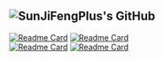 ![SunJiFengPlus's GitHub](https://github-readme-stats.vercel.app/api?username=SunJiFengPlus&show_icons=true&hide=stars&count_private=true)
---
[![Readme Card](https://github-readme-stats.vercel.app/api/pin/?username=SunJiFengPlus&repo=nacos)](https://github.com/alibaba/nacos/issues?q=author%3ASunJiFengPlus)
[![Readme Card](https://github-readme-stats.vercel.app/api/pin/?username=SunJiFengPlus&repo=incubator-dolphinscheduler)](https://github.com/apache/dolphinscheduler/issues?q=author%3ASunJiFengPlus)
<br>
[![Readme Card](https://github-readme-stats.vercel.app/api/pin/?username=SunJiFengPlus&repo=GildedRose-Refactoring-Kata-Java)](https://github.com/SunJiFengPlus/GildedRose-Refactoring-Kata-Java)
[![Readme Card](https://github-readme-stats.vercel.app/api/pin/?username=SunJiFengPlus&repo=Line83-3)](https://github.com/SunJiFengPlus/Line83-3)


<!--
**SunJiFengPlus/SunJiFengPlus** is a ✨ _special_ ✨ repository because its `README.md` (this file) appears on your GitHub profile.

Here are some ideas to get you started:

- 🔭 I’m currently working on ...
- 🌱 I’m currently learning ...
- 👯 I’m looking to collaborate on ...
- 🤔 I’m looking for help with ...
- 💬 Ask me about ...
- 📫 How to reach me: ...
- 😄 Pronouns: ...
- ⚡ Fun fact: ...
-->
